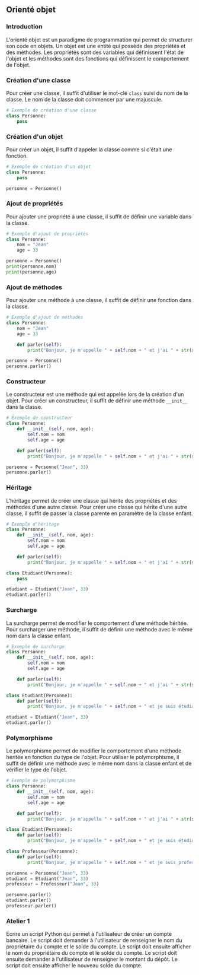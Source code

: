 ## Orienté objet

### Introduction

L'orienté objet est un paradigme de programmation qui permet de structurer son code en objets. Un objet est une entité qui possède des propriétés et des méthodes. Les propriétés sont des variables qui définissent l'état de l'objet et les méthodes sont des fonctions qui définissent le comportement de l'objet.

### Création d'une classe

Pour créer une classe, il suffit d'utiliser le mot-clé `class` suivi du nom de la classe. Le nom de la classe doit commencer par une majuscule.

```python
# Exemple de création d'une classe
class Personne:
    pass
```

### Création d'un objet

Pour créer un objet, il suffit d'appeler la classe comme si c'était une fonction.

```python
# Exemple de création d'un objet
class Personne:
    pass

personne = Personne()
```

### Ajout de propriétés

Pour ajouter une propriété à une classe, il suffit de définir une variable dans la classe.

```python
# Exemple d'ajout de propriétés
class Personne:
    nom = "Jean"
    age = 33

personne = Personne()
print(personne.nom)
print(personne.age)
```

### Ajout de méthodes

Pour ajouter une méthode à une classe, il suffit de définir une fonction dans la classe.

```python
# Exemple d'ajout de méthodes
class Personne:
    nom = "Jean"
    age = 33

    def parler(self):
        print("Bonjour, je m'appelle " + self.nom + " et j'ai " + str(self.age) + " ans.")

personne = Personne()
personne.parler()
```

### Constructeur

Le constructeur est une méthode qui est appelée lors de la création d'un objet. Pour créer un constructeur, il suffit de définir une méthode `__init__` dans la classe.

```python
# Exemple de constructeur
class Personne:
    def __init__(self, nom, age):
        self.nom = nom
        self.age = age

    def parler(self):
        print("Bonjour, je m'appelle " + self.nom + " et j'ai " + str(self.age) + " ans.")

personne = Personne("Jean", 33)
personne.parler()
```

### Héritage

L'héritage permet de créer une classe qui hérite des propriétés et des méthodes d'une autre classe. Pour créer une classe qui hérite d'une autre classe, il suffit de passer la classe parente en paramètre de la classe enfant.

```python
# Exemple d'héritage
class Personne:
    def __init__(self, nom, age):
        self.nom = nom
        self.age = age

    def parler(self):
        print("Bonjour, je m'appelle " + self.nom + " et j'ai " + str(self.age) + " ans.")

class Etudiant(Personne):
    pass

etudiant = Etudiant("Jean", 33)
etudiant.parler()
```

### Surcharge

La surcharge permet de modifier le comportement d'une méthode héritée. Pour surcharger une méthode, il suffit de définir une méthode avec le même nom dans la classe enfant.

```python
# Exemple de surcharge
class Personne:
    def __init__(self, nom, age):
        self.nom = nom
        self.age = age

    def parler(self):
        print("Bonjour, je m'appelle " + self.nom + " et j'ai " + str(self.age) + " ans.")

class Etudiant(Personne):
    def parler(self):
        print("Bonjour, je m'appelle " + self.nom + " et je suis étudiant.")

etudiant = Etudiant("Jean", 33)
etudiant.parler()
```

### Polymorphisme

Le polymorphisme permet de modifier le comportement d'une méthode héritée en fonction du type de l'objet. Pour utiliser le polymorphisme, il suffit de définir une méthode avec le même nom dans la classe enfant et de vérifier le type de l'objet.

```python
# Exemple de polymorphisme
class Personne:
    def __init__(self, nom, age):
        self.nom = nom
        self.age = age

    def parler(self):
        print("Bonjour, je m'appelle " + self.nom + " et j'ai " + str(self.age) + " ans.")

class Etudiant(Personne):
    def parler(self):
        print("Bonjour, je m'appelle " + self.nom + " et je suis étudiant.")

class Professeur(Personne):
    def parler(self):
        print("Bonjour, je m'appelle " + self.nom + " et je suis professeur.")

personne = Personne("Jean", 33)
etudiant = Etudiant("Jean", 33)
professeur = Professeur("Jean", 33)

personne.parler()
etudiant.parler()
professeur.parler()
```

### Atelier 1

Écrire un script Python qui permet à l'utilisateur de créer un compte bancaire. Le script doit demander à l'utilisateur de renseigner le nom du propriétaire du compte et le solde du compte. Le script doit ensuite afficher le nom du propriétaire du compte et le solde du compte. Le script doit ensuite demander à l'utilisateur de renseigner le montant du dépôt. Le script doit ensuite afficher le nouveau solde du compte.